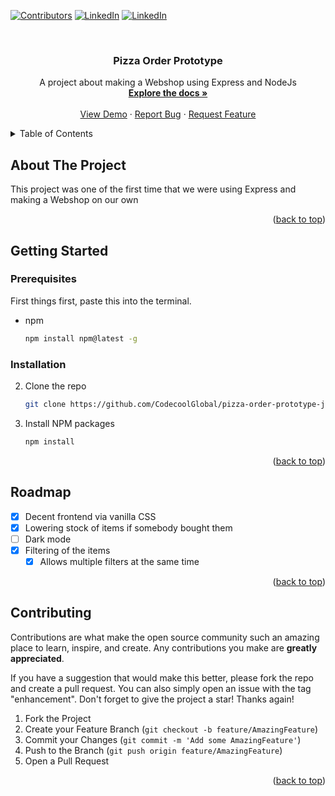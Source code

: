 <!-- Improved compatibility of back to top link: See: https://github.com/othneildrew/Best-README-Template/pull/73 -->
<a name="readme-top"></a>
<!--
*** Thanks for checking out the Best-README-Template. If you have a suggestion
*** that would make this better, please fork the repo and create a pull request
*** or simply open an issue with the tag "enhancement".
*** Don't forget to give the project a star!
*** Thanks again! Now go create something AMAZING! :D
-->



<!-- PROJECT SHIELDS -->
<!--
*** I'm using markdown "reference style" links for readability.
*** Reference links are enclosed in brackets [ ] instead of parentheses ( ).
*** See the bottom of this document for the declaration of the reference variables
*** for contributors-url, forks-url, etc. This is an optional, concise syntax you may use.
*** https://www.markdownguide.org/basic-syntax/#reference-style-links
-->
[![Contributors][contributors-shield]][contributors-url]
[![LinkedIn][linkedin-shield]][linkedin-url]
[![LinkedIn][linkedin-shield]][linkedin-url2]



<!-- PROJECT LOGO -->
<br />
<div align="center">

<h3 align="center">Pizza Order Prototype</h3>

  <p align="center">
    A project about making a Webshop using Express and NodeJs
    <br />
    <a href="https://github.com/CodecoolGlobal/pizza-order-prototype-javascript-dudasdominik"><strong>Explore the docs »</strong></a>
    <br />
    <br />
    <a href="https://github.com/CodecoolGlobal/pizza-order-prototype-javascript-dudasdominik">View Demo</a>
    ·
    <a href="https://github.com/CodecoolGlobal/pizza-order-prototype-javascript-dudasdominik/issues">Report Bug</a>
    ·
    <a href="https://github.com/CodecoolGlobal/pizza-order-prototype-javascript-dudasdominik/issues">Request Feature</a>
  </p>
</div>



<!-- TABLE OF CONTENTS -->
<details>
  <summary>Table of Contents</summary>
  <ol>
    <li>
      <a href="#about-the-project">About The Project</a>
    </li>
    <li>
      <a href="#getting-started">Getting Started</a>
      <ul>
        <li><a href="#prerequisites">Prerequisites</a></li>
        <li><a href="#installation">Installation</a></li>
      </ul>
    </li>
    <li><a href="#roadmap">Roadmap</a></li>
    <li><a href="#contributing">Contributing</a></li>
    <li><a href="#contact">Contact</a></li>
  </ol>
</details>



<!-- ABOUT THE PROJECT -->
## About The Project

This project was one of the first time that we were using Express and making a Webshop on our own
<p align="right">(<a href="#readme-top">back to top</a>)</p>




<!-- GETTING STARTED -->
## Getting Started

### Prerequisites

First things first, paste this into the terminal.
* npm
  ```sh
  npm install npm@latest -g
  ```

### Installation

2. Clone the repo
   ```sh
   git clone https://github.com/CodecoolGlobal/pizza-order-prototype-javascript-dudasdominik.git
   ```
3. Install NPM packages
   ```sh
   npm install
   ```

<p align="right">(<a href="#readme-top">back to top</a>)</p>





<!-- ROADMAP -->
## Roadmap

- [x] Decent frontend via vanilla CSS
- [x] Lowering stock of items if somebody bought them
- [ ] Dark mode 
- [x] Filtering of the items
    - [x] Allows multiple filters at the same time

<p align="right">(<a href="#readme-top">back to top</a>)</p>



<!-- CONTRIBUTING -->
## Contributing

Contributions are what make the open source community such an amazing place to learn, inspire, and create. Any contributions you make are **greatly appreciated**.

If you have a suggestion that would make this better, please fork the repo and create a pull request. You can also simply open an issue with the tag "enhancement".
Don't forget to give the project a star! Thanks again!

1. Fork the Project
2. Create your Feature Branch (`git checkout -b feature/AmazingFeature`)
3. Commit your Changes (`git commit -m 'Add some AmazingFeature'`)
4. Push to the Branch (`git push origin feature/AmazingFeature`)
5. Open a Pull Request

<p align="right">(<a href="#readme-top">back to top</a>)</p>




<!-- MARKDOWN LINKS & IMAGES -->
<!-- https://www.markdownguide.org/basic-syntax/#reference-style-links -->
[contributors-shield]: https://img.shields.io/github/contributors/CodecoolGlobal/pizza-order-prototype-javascript-dudasdominik.svg?style=for-the-badge
[contributors-url]: https://github.com/CodecoolGlobal/pizza-order-prototype-javascript-dudasdominik/graphs/contributors
[linkedin-shield]: https://img.shields.io/badge/-LinkedIn-black.svg?style=for-the-badge&logo=linkedin&colorB=555
[linkedin-url]: https://www.linkedin.com/in/dominik-dudas/
[linkedin-shield]: https://img.shields.io/badge/-LinkedIn-black.svg?style=for-the-badge&logo=linkedin&colorB=555
[linkedin-url2]: https://www.linkedin.com/in/marton-kacsan/
